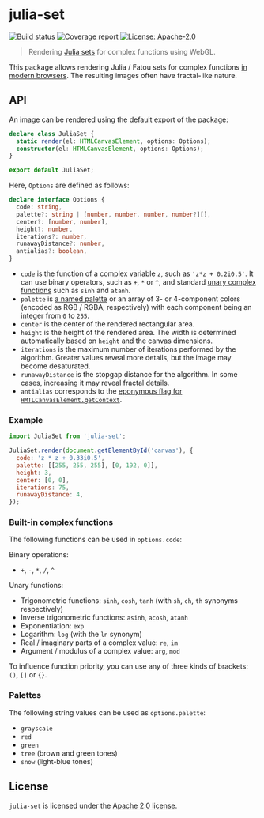 # julia-set

[![Build status][ci-image]][ci-url]
[![Coverage report][coverage-image]][coverage-url]
[![License: Apache-2.0][license-image]][license-url]

[ci-image]: https://github.com/slowli/julia-set/workflows/CI/badge.svg?branch=master
[ci-url]: https://github.com/slowli/julia-set/actions
[coverage-image]: https://img.shields.io/codecov/c/gh/slowli/julia-set.svg
[coverage-url]: https://codecov.io/gh/slowli/julia-set/
[license-image]: https://img.shields.io/github/license/slowli/julia-set.svg
[license-url]: https://github.com/slowli/julia-set/blob/master/LICENSE   

> Rendering [Julia sets] for complex functions using WebGL.

This package allows rendering Julia / Fatou sets for complex functions [in modern browsers][webgl-support].
The resulting images often have fractal-like nature.

## API

An image can be rendered using the default export of the package:

```typescript
declare class JuliaSet {
  static render(el: HTMLCanvasElement, options: Options);
  constructor(el: HTMLCanvasElement, options: Options);
}

export default JuliaSet;
```

Here, `Options` are defined as follows:

```typescript
declare interface Options {
  code: string,
  palette?: string | [number, number, number, number?][],
  center?: [number, number],
  height?: number,
  iterations?: number,
  runawayDistance?: number,
  antialias?: boolean,
}
```

- `code` is the function of a complex variable `z`, such as `'z*z + 0.2i0.5'`.
  It can use binary operators, such as `+`, `*` or `^`, and standard
  [unary complex functions](#built-in-complex-functions) such as `sinh` and `atanh`.
- `palette` is [a named palette](#palettes) or an array of 3- or 4-component colors
  (encoded as RGB / RGBA, respectively) with each component being an integer from `0` to `255`.
- `center` is the center of the rendered rectangular area.
- `height` is the height of the rendered area. The width is determined automatically based on `height`
  and the canvas dimensions.
- `iterations` is the maximum number of iterations performed by the algorithm.
  Greater values reveal more details, but the image may become desaturated.
- `runawayDistance` is the stopgap distance for the algorithm. In some cases, increasing
  it may reveal fractal details.
- `antialias` corresponds to the [eponymous flag for `HMTLCanvasElement.getContext`][getContext()].

### Example

```javascript
import JuliaSet from 'julia-set';

JuliaSet.render(document.getElementById('canvas'), {
  code: 'z * z + 0.33i0.5',
  palette: [[255, 255, 255], [0, 192, 0]],
  height: 3,
  center: [0, 0],
  iterations: 75,
  runawayDistance: 4,
});
```

### Built-in complex functions

The following functions can be used in `options.code`:

Binary operations:

- `+`, `-`, `*`, `/`, `^`

Unary functions:

- Trigonometric functions: `sinh`, `cosh`, `tanh` (with `sh`, `ch`, `th` synonyms respectively)
- Inverse trigonometric functions: `asinh`, `acosh`, `atanh`
- Exponentiation: `exp`
- Logarithm: `log` (with the `ln` synonym)
- Real / imaginary parts of a complex value: `re`, `im`
- Argument / modulus of a complex value: `arg`, `mod`

To influence function priority, you can use any of three kinds of brackets: `()`, `[]` or `{}`.

### Palettes

The following string values can be used as `options.palette`:

- `grayscale`
- `red`
- `green`
- `tree` (brown and green tones)
- `snow` (light-blue tones)

## License

`julia-set` is licensed under the [Apache 2.0 license][license].

[Julia sets]: https://en.wikipedia.org/wiki/Julia_set
[webgl-support]: https://caniuse.com/#feat=webgl
[getContext()]: https://developer.mozilla.org/en-US/docs/Web/API/HTMLCanvasElement/getContext
[license]: https://www.apache.org/licenses/LICENSE-2.0
